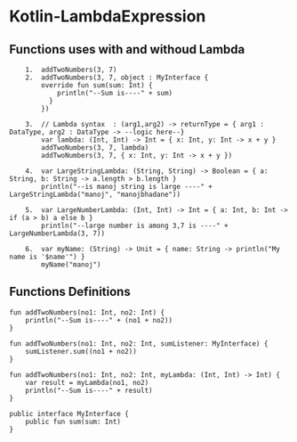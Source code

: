# Kotlin-LambdaExpression

Functions uses with and withoud Lambda
--------------------------------------------------------------------

        1.  addTwoNumbers(3, 7)
        2.  addTwoNumbers(3, 7, object : MyInterface {
            override fun sum(sum: Int) {
                println("--Sum is----" + sum)
              }
            })
            
        3.  // Lambda syntax  : (arg1,arg2) -> returnType = { arg1 : DataType, arg2 : DataType -> --logic here--}
            var lambda: (Int, Int) -> Int = { x: Int, y: Int -> x + y }
            addTwoNumbers(3, 7, lambda)
            addTwoNumbers(3, 7, { x: Int, y: Int -> x + y })

        4.  var LargeStringLambda: (String, String) -> Boolean = { a: String, b: String -> a.length > b.length }
            println("--is manoj string is large ----" + LargeStringLambda("manoj", "manojbhadane"))

        5.  var LargeNumberLambda: (Int, Int) -> Int = { a: Int, b: Int -> if (a > b) a else b }
            println("--large number is among 3,7 is ----" + LargeNumberLambda(3, 7))

        6.  var myName: (String) -> Unit = { name: String -> println("My name is '$name'") }
            myName("manoj")
            
            
Functions Definitions
--------------------------------------------------------------------

    fun addTwoNumbers(no1: Int, no2: Int) {
        println("--Sum is----" + (no1 + no2))
    }

    fun addTwoNumbers(no1: Int, no2: Int, sumListener: MyInterface) {
        sumListener.sum((no1 + no2))
    }

    fun addTwoNumbers(no1: Int, no2: Int, myLambda: (Int, Int) -> Int) {
        var result = myLambda(no1, no2)
        println("--Sum is----" + result)
    }

    public interface MyInterface {
        public fun sum(sum: Int)
    }
